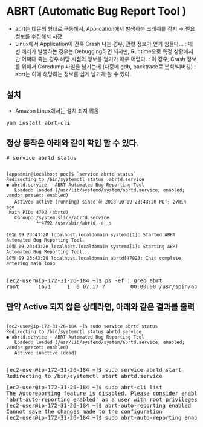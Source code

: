 # ABRT (Automatic Bug Report Tool ) #

- abrt는 데몬의 형태로 구동해서, Application에서 발생하는 크래쉬를 감지 → 필요정보를 수집해서 저장
- Linux에서 Application이 간혹 Crash 나는 경우, 관련 정보가 얻기 힘들다...
  : 매번 에러가 발생하는 경우는 Debugging하면 되지만, Runtime으로 특정 상황에서만 어쩌다 죽는 경우 해당 시점의 정보를 얻기가 매우 어렵다. 
  : 이 경우, Crash 정보를 위해서 Coredump 파일을 남기는데 (나중에 gdb, backtrace로 분석/디버깅)
  : abrt는 이에 해당하는 정보를 쉽게 남기게 할 수 있다. 

## 설치 ##
 - Amazon Linux에서는 설치 되지 않음
<pre>
yum install abrt-cli
</pre>

## 정상 동작은 아래와 같이 확인 할 수 있다. 
<pre>
# service abrtd status
</pre>

<pre>
<code>
[appadmin@localhost poc]$ `service abrtd status`
Redirecting to /bin/systemctl status  abrtd.service
● abrtd.service - ABRT Automated Bug Reporting Tool
   Loaded: loaded (/usr/lib/systemd/system/abrtd.service; enabled; vendor preset: enabled)
   Active: active (running) since 화 2018-10-09 23:43:20 PDT; 27min ago
 Main PID: 4792 (abrtd)
   CGroup: /system.slice/abrtd.service
           └─4792 /usr/sbin/abrtd -d -s

10월 09 23:43:20 localhost.localdomain systemd[1]: Started ABRT Automated Bug Reporting Tool.
10월 09 23:43:20 localhost.localdomain systemd[1]: Starting ABRT Automated Bug Reporting Tool...
10월 09 23:43:20 localhost.localdomain abrtd[4792]: Init complete, entering main loop
</code>
</pre>

<pre>
[ec2-user@ip-172-31-26-184 ~]$ ps -ef | grep abrt
root      1671     1  0 07:17 ?        00:00:00 /usr/sbin/abrtd -d -s
</pre>


## 만약 Active 되지 않은 상태라면, 아래와 같은 결과를 출력
<pre>
<code>
[ec2-user@ip-172-31-26-184 ~]$ sudo service abrtd status
Redirecting to /bin/systemctl status abrtd.service
● abrtd.service - ABRT Automated Bug Reporting Tool
   Loaded: loaded (/usr/lib/systemd/system/abrtd.service; enabled; vendor preset: enabled)
   Active: inactive (dead)
</code>
</pre>
<pre>
[ec2-user@ip-172-31-26-184 ~]$ sudo service abrtd start
Redirecting to /bin/systemctl start abrtd.service
</pre>


<pre>
[ec2-user@ip-172-31-26-184 ~]$ sudo abrt-cli list
The Autoreporting feature is disabled. Please consider enabling it by issuing
'abrt-auto-reporting enabled' as a user with root privileges
[ec2-user@ip-172-31-26-184 ~]$ abrt-auto-reporting enabled
Cannot save the changes made to the configuration
[ec2-user@ip-172-31-26-184 ~]$ sudo abrt-auto-reporting enabled

</pre>




